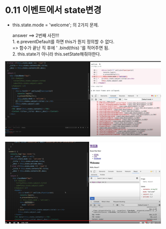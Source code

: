 # 0.11 이벤트에서 state변경

* this.state.mode = 'welcome'; 의 2가지 문제.

     answer ==&gt; 2번째 사진!!!  
            1. e.preventDefault를 하면 this가 뭔지 정의할 수 없다.   
                    =&gt; 함수가 끝난 직 후에 ' .bind\(this\) '를 적어주면 됨.  
            2. this.state가 아니라 this.setState해줘야한다. 



![](../../.gitbook/assets/image%20%2881%29.png)



![](../../.gitbook/assets/image%20%2849%29.png)





